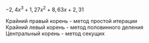
$-2,4x^3 + 1,27x^2 + 8,63x + 2,31$

Крайний правый корень - метод простой итерации <br/> 
Крайний левый корень - метод половинного деления <br/>
Центральный корень - метод секущих <br/>
